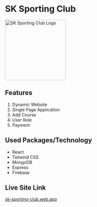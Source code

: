 # SK Sporting Club

<img src="https://i.ibb.co/fXLYjZ9/icon.jpg" alt="SK Sporting Club Logo" width="200">

## Features
1. Dynamic Website
2. Single Page Application
3. Add Course
4. User Role
5. Payment

## Used Packages/Technology
- React
- Tailwind CSS
- MongoDB
- Express
- Firebase

## Live Site Link
[sk-sporting-club.web.app](https://sk-sporting-club.web.app)
